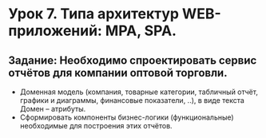 # Урок 7. Типа архитектур WEB-приложений: MPA, SPA.

## Задание: Необходимо спроектировать сервис отчётов для компании оптовой торговли.

* Доменная модель (компания, товарные категории, табличный отчёт,
  графики и диаграммы, финансовые показатели, ..), в виде текста Домен – атрибуты.
* Сформировать компоненты бизнес-логики (функциональные) необходимые для построения этих отчётов.